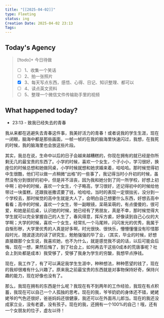 ```yaml
---
title: "[[2025-04-02]]"
type: Fleeting
status: ing
Creation Date: 2025-04-02 23:13
Tags:
---
```

## Today's Agency
> [!todo]+ 今日待做
> - [ ] 1、收集一个笑话
> - [ ] 2、拍一张照片
> - [x] 3、每天写点东西，感悟、心得、日记、知识整理、都可以
> - [ ] 4、读点英文资料
> - [ ] 5、整理一个微信文件传输助手里的视频

## What happened today?
- 23:13 - 致我已经失去的青春

我从来都在逃避失去青春这件事，我美好活力的青春！或者说我的学生生涯，现在一闭眼，脑海中都是那些画面，一帧一帧的在我的脑海里快速闪过，我想，在我死的时候，我的脑海里也会放这些片段。

其实，我总在说，生命中以后的日子会越来越糟糕的，你现在拥有的就已经是你所剩无几的最宝贵的东西了。小学的时候，喜欢一个女生，个子小小，学习很好，换座位的时候总想和她做同桌，小学时候就想和她求婚来着，哈哈哈。那时候觉得初中生很酷，他们可以做一点稍微“出格”的一些事了，我记得当时小升初的时候，虽然没有分到很好的初中，但是并不沮丧，因为我和她分到了同一所学校，好想上初中啊；初中的时候，喜欢一个女生，个子略高，学习很好，还记得初中的时候给他带过一块蛋糕，还跟我爸撒谎要了钱，哈哈哈，当时的表现一定很拙劣，没分到一个学校去，那时候觉的高中生就是大人了，会明白自己想要什么东西，好想去高中看看；高中的时候，喜欢一个女生，带一副眼镜，呆萌呆萌的，有点傻傻的，很可爱，和她是前后桌，认识她的时候，她已经有了男朋友，真是不幸，那时候觉得大学生就可以完全掌握自己的人生了，春风得意，挥斥方裘，好像读到自己心仪的大学啊；大学的时候，喜欢一个女生，经常扎一个马尾辫，闪闪发光的优秀，我属于自惭形秽，大学里优秀的人真是好多啊，时光很快、很快乐，懵懵懂懂没有珍惜那段时光，随波逐流的读了研究生，勉勉强强的毕了业，（其实，毕业的时候，好想直接跟那个女生说，我喜欢她，也不为什么，就是感觉我不说的话，以后可能会后悔，现在一想，果然后悔了，到了社会上，如何再去干这些0成本的荒唐事呢？社会上到处都是成本）我受够了，受够了我身为学生的穷酸，我想早点挣钱。

现在，我工作了，有了可以满足我学生生涯中，种种想法，种种愿望的钱了，现在的我却很难有什么兴趣了。原来我之前最宝贵的东西就是对事物保持好奇，保持兴趣的能力，现在好像也没有了。

那么，我现在拥有的东西是什么呢？我现在有不到两年的工作经验，我现在有点积蓄，我现在可以自己一个人孤独的思考。现在的我，爷爷奶奶的身体还不错，姥姥姥爷的气色还很好，爸爸妈妈还很健康，我还可以在外面吊儿郎当。现在的我还没成家立业，没有老婆，没有孩子。现在的我，还拥有一个100%的自己！哦，还有一个女朋友的位子，虚左以待！
